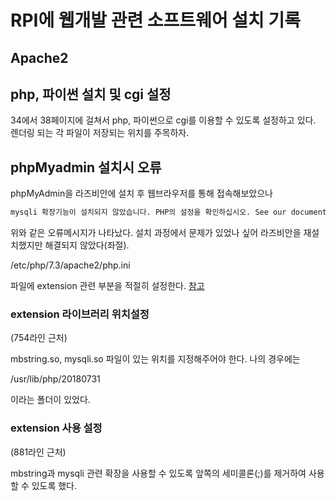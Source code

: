 # RPI에 웹개발 관련 소프트웨어 설치 기록

## Apache2

## php, 파이썬 설치 및 cgi 설정

34에서 38페이지에 걸쳐서 php, 파이썬으로 cgi를 이용할 수 있도록 설정하고 있다. 렌더링 되는 각 파일이 저장되는 위치를 주목하자.

## phpMyadmin 설치시 오류

phpMyAdmin을 라즈비안에 설치 후 웹브라우저를 통해 접속해보았으나

```txt
mysqli 확장기능이 설치되지 않았습니다. PHP의 설정을 확인하십시오. See our documentation for more information.
```

위와 같은 오류메시지가 나타났다. 설치 과정에서 문제가 있었나 싶어 라즈비안을 재설치했지만 해결되지 않았다(좌절).

/etc/php/7.3/apache2/php.ini

파일에 extension 관련 부분을 적절히 설정한다. [참고](https://hungry2s.tistory.com/182)

### extension 라이브러리 위치설정

(754라인 근처)

mbstring.so, mysqli.so 파일이 있는 위치를 지정해주어야 한다. 나의 경우에는

/usr/lib/php/20180731

이라는 폴더이 있었다.

### extension 사용 설정

(881라인 근처)

mbstring과 mysqli 관련 확장을 사용할 수 있도록 앞쪽의 세미콜론(;)를 제거하여 사용할 수 있도록 했다.
